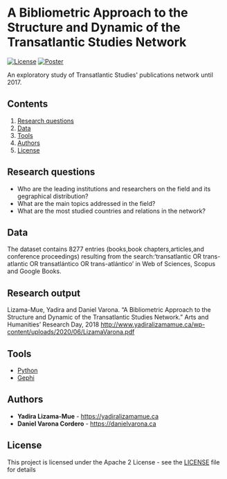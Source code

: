 # A Bibliometric Approach to the Structure and Dynamic of the Transatlantic Studies Network

[![License](https://img.shields.io/badge/License-Apache2-blue.svg)](https://www.apache.org/licenses/LICENSE-2.0) [![Poster](https://img.shields.io/badge/View-Poster-blue)](https://www.yadiralizamamue.ca/wp-content/uploads/2020/06/LizamaVarona.pdf)

An exploratory study of Transatlantic Studies' publications network until 2017. 
 
## Contents

1. [Research questions](#research-questions)
1. [Data](#data)
1. [Tools](#tools)
1. [Authors](#authors)
1. [License](#license)

## Research questions
 - Who are the leading institutions and researchers on the field and its gegraphical distribution?
 - What are the main topics addressed in the field?
 - What are the most studied countries and relations in the network?

## Data 

The dataset contains  8277 entries (books,book chapters,articles,and conference proceedings) resulting from the search:‘transatlantic OR trans-atlantic OR transatlántico OR trans-atlántico’ in Web of Sciences, Scopus and Google Books. 

## Research output
Lizama-Mue, Yadira and Daniel Varona. “A Bibliometric Approach to the Structure and Dynamic of the Transatlantic Studies Network.” Arts and Humanities’ Research Day, 2018 http://www.yadiralizamamue.ca/wp-content/uploads/2020/06/LizamaVarona.pdf

## Tools

* [Python](https://www.python.org) 
* [Gephi](https://gephi.org/)


## Authors

* **Yadira Lizama-Mue** - https://yadiralizamamue.ca
* **Daniel Varona Cordero** - https://danielvarona.ca

## License

This project is licensed under the Apache 2 License - see the [LICENSE](LICENSE) file for details

